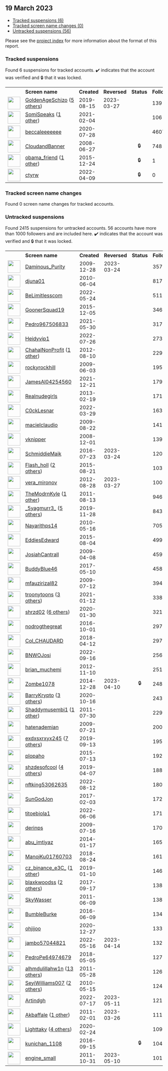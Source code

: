 ## 19 March 2023

* [Tracked suspensions (6)](#tracked-suspensions)
* [Tracked screen name changes (0)](#tracked-screen-name-changes)
* [Untracked suspensions (56)](#untracked-suspensions)

Please see the [project index](https://github.com/travisbrown/twitter-watch) for more information about the format of this report.

### Tracked suspensions

Found 6 suspensions for tracked accounts.
  ✔️ indicates that the account was verified and 🔒 that it was locked.

<table>
    <tr>
        <th></th>
        <th align="left">Screen name</th>
        <th align="left">Created</th>
        <th align="left">Reversed</th>
        <th align="left">Status</th>
        <th align="left">Followers</th>
        <th align="left">Ranking</th></tr>
    </tr>
        <tr>
            <td><a href="https://twitter.com/intent/user?user_id=1161814114538270721">
                <img src="https://pbs.twimg.com/profile_images/1590828441959632897/ui5ZQW2J_normal.jpg" width="40px" height="40px" align="center"/></a>
            </td>
            <td>
                <a href="https://twitter.com/GoldenAgeSchizo">GoldenAgeSchizo</a>&nbsp;(<a href="https://api.memory.lol/v1/tw/id/1161814114538270721">5 others</a>)&nbsp;</td>
            <td>2019-08-15</td>
            <td>2023-03-27</td>
            <td align="center"></td>
            <td>139</td>
            <td>3206</td>
        </tr>
        <tr>
            <td><a href="https://twitter.com/intent/user?user_id=1357144018891776000">
                <img src="https://pbs.twimg.com/profile_images/1585548400124125184/WF_l5Nq__normal.jpg" width="40px" height="40px" align="center"/></a>
            </td>
            <td>
                <a href="https://twitter.com/SomiSpeaks">SomiSpeaks</a>&nbsp;(<a href="https://api.memory.lol/v1/tw/id/1357144018891776000">1 other</a>)&nbsp;</td>
            <td>2021-02-04</td>
            <td></td>
            <td align="center"></td>
            <td>106</td>
            <td>56867</td>
        </tr>
        <tr>
            <td><a href="https://twitter.com/intent/user?user_id=1288109617256439809">
                <img src="https://pbs.twimg.com/profile_images/1593290678548807680/vdn2N7GY_normal.jpg" width="40px" height="40px" align="center"/></a>
            </td>
            <td>
                <a href="https://twitter.com/beccaleeeeeee">beccaleeeeeee</a></td>
            <td>2020-07-28</td>
            <td></td>
            <td align="center"></td>
            <td>4607</td>
            <td>66391</td>
        </tr>
        <tr>
            <td><a href="https://twitter.com/intent/user?user_id=15257889">
                <img src="https://pbs.twimg.com/profile_images/378800000297794598/6f6ed99fcb75421bfc031991b9c8e8f9_normal.jpeg" width="40px" height="40px" align="center"/></a>
            </td>
            <td>
                <a href="https://twitter.com/CloudandBanner">CloudandBanner</a></td>
            <td>2008-06-27</td>
            <td></td>
            <td align="center">🔒</td>
            <td>748</td>
            <td>72340</td>
        </tr>
        <tr>
            <td><a href="https://twitter.com/intent/user?user_id=4590301593">
                <img src="https://pbs.twimg.com/profile_images/1083501995011592196/dwUyvOLN_normal.jpg" width="40px" height="40px" align="center"/></a>
            </td>
            <td>
                <a href="https://twitter.com/obama_friend">obama_friend</a>&nbsp;(<a href="https://api.memory.lol/v1/tw/id/4590301593">1 other</a>)&nbsp;</td>
            <td>2015-12-24</td>
            <td></td>
            <td align="center">🔒</td>
            <td>1</td>
            <td>87355</td>
        </tr>
        <tr>
            <td><a href="https://twitter.com/intent/user?user_id=1512765997341876230">
                <img src="https://pbs.twimg.com/profile_images/1512771021736194060/P479acnN_normal.jpg" width="40px" height="40px" align="center"/></a>
            </td>
            <td>
                <a href="https://twitter.com/ctyrw">ctyrw</a></td>
            <td>2022-04-09</td>
            <td></td>
            <td align="center">🔒</td>
            <td>0</td>
            <td>96014</td>
        </tr></table>

### Tracked screen name changes

Found 0 screen name changes for tracked accounts.

### Untracked suspensions

Found 2415 suspensions for untracked accounts.
56 accounts have more than 1000 followers and are included here.
  ✔️ indicates that the account was verified and 🔒 that it was locked.

<table>
    <tr>
        <th></th>
        <th align="left">Screen name</th>
        <th align="left">Created</th>
        <th align="left">Reversed</th>
        <th align="left">Status</th>
        <th align="left">Followers</th>
    </tr>
        <tr>
            <td><a href="https://twitter.com/intent/user?user_id=99943864">
                <img src="https://pbs.twimg.com/profile_images/1407151262269906947/bGdU6dm1_normal.jpg" width="40px" height="40px" align="center"/></a>
            </td>
            <td>
                <a href="https://twitter.com/Daminous_Purity">Daminous_Purity</a></td>
            <td>2009-12-28</td>
            <td>2023-03-24</td>
            <td align="center"></td>
            <td>357804</td>
        </tr>
        <tr>
            <td><a href="https://twitter.com/intent/user?user_id=151807455">
                <img src="https://pbs.twimg.com/profile_images/959625463051141121/TqD-WL7e_normal.jpg" width="40px" height="40px" align="center"/></a>
            </td>
            <td>
                <a href="https://twitter.com/djuna01">djuna01</a></td>
            <td>2010-06-04</td>
            <td></td>
            <td align="center"></td>
            <td>81766</td>
        </tr>
        <tr>
            <td><a href="https://twitter.com/intent/user?user_id=1529091987030568960">
                <img src="https://pbs.twimg.com/profile_images/1529388801243508736/BSis6dFW_normal.jpg" width="40px" height="40px" align="center"/></a>
            </td>
            <td>
                <a href="https://twitter.com/BeLimitlesscom">BeLimitlesscom</a></td>
            <td>2022-05-24</td>
            <td></td>
            <td align="center"></td>
            <td>51191</td>
        </tr>
        <tr>
            <td><a href="https://twitter.com/intent/user?user_id=4468761672">
                <img src="https://pbs.twimg.com/profile_images/1514346063636877317/5pnKUwch_normal.jpg" width="40px" height="40px" align="center"/></a>
            </td>
            <td>
                <a href="https://twitter.com/GoonerSquad19">GoonerSquad19</a></td>
            <td>2015-12-05</td>
            <td></td>
            <td align="center"></td>
            <td>34679</td>
        </tr>
        <tr>
            <td><a href="https://twitter.com/intent/user?user_id=1398823520575107079">
                <img src="https://pbs.twimg.com/profile_images/1481658443383459842/39JCk9kB_normal.jpg" width="40px" height="40px" align="center"/></a>
            </td>
            <td>
                <a href="https://twitter.com/Pedro967506833">Pedro967506833</a></td>
            <td>2021-05-30</td>
            <td></td>
            <td align="center"></td>
            <td>31783</td>
        </tr>
        <tr>
            <td><a href="https://twitter.com/intent/user?user_id=1552025260534505473">
                <img src="https://pbs.twimg.com/profile_images/1552027383162609669/CXRc_Pn1_normal.jpg" width="40px" height="40px" align="center"/></a>
            </td>
            <td>
                <a href="https://twitter.com/Heidyvip1">Heidyvip1</a></td>
            <td>2022-07-26</td>
            <td></td>
            <td align="center"></td>
            <td>27308</td>
        </tr>
        <tr>
            <td><a href="https://twitter.com/intent/user?user_id=749773958">
                <img src="https://pbs.twimg.com/profile_images/1578279285600632832/6L7XjBEv_normal.jpg" width="40px" height="40px" align="center"/></a>
            </td>
            <td>
                <a href="https://twitter.com/ChahalNonProfit">ChahalNonProfit</a>&nbsp;(<a href="https://api.memory.lol/v1/tw/id/749773958">1 other</a>)&nbsp;</td>
            <td>2012-08-10</td>
            <td></td>
            <td align="center"></td>
            <td>22928</td>
        </tr>
        <tr>
            <td><a href="https://twitter.com/intent/user?user_id=44444340">
                <img src="https://pbs.twimg.com/profile_images/1317260239922548736/1f_oSs34_normal.jpg" width="40px" height="40px" align="center"/></a>
            </td>
            <td>
                <a href="https://twitter.com/rockyrockhill">rockyrockhill</a></td>
            <td>2009-06-03</td>
            <td></td>
            <td align="center"></td>
            <td>19553</td>
        </tr>
        <tr>
            <td><a href="https://twitter.com/intent/user?user_id=1473283689345957899">
                <img src="https://pbs.twimg.com/profile_images/1522368330308493313/iv2G23JV_normal.jpg" width="40px" height="40px" align="center"/></a>
            </td>
            <td>
                <a href="https://twitter.com/JamesAl04254560">JamesAl04254560</a></td>
            <td>2021-12-21</td>
            <td></td>
            <td align="center"></td>
            <td>17959</td>
        </tr>
        <tr>
            <td><a href="https://twitter.com/intent/user?user_id=1198577810">
                <img src="https://pbs.twimg.com/profile_images/3495822977/26abfa83fe844d7d41dafc506910a8a0_normal.jpeg" width="40px" height="40px" align="center"/></a>
            </td>
            <td>
                <a href="https://twitter.com/Realnudegirls">Realnudegirls</a></td>
            <td>2013-02-19</td>
            <td></td>
            <td align="center"></td>
            <td>17186</td>
        </tr>
        <tr>
            <td><a href="https://twitter.com/intent/user?user_id=1508791089876152331">
                <img src="https://pbs.twimg.com/profile_images/1572993388663775232/SuW2YAYf_normal.jpg" width="40px" height="40px" align="center"/></a>
            </td>
            <td>
                <a href="https://twitter.com/C0ckLesnar">C0ckLesnar</a></td>
            <td>2022-03-29</td>
            <td></td>
            <td align="center"></td>
            <td>16378</td>
        </tr>
        <tr>
            <td><a href="https://twitter.com/intent/user?user_id=67867633">
                <img src="https://pbs.twimg.com/profile_images/3080450629/b9cb64e2c7e8783e0257c1c7ae7f63ca_normal.jpeg" width="40px" height="40px" align="center"/></a>
            </td>
            <td>
                <a href="https://twitter.com/macielclaudio">macielclaudio</a></td>
            <td>2009-08-22</td>
            <td></td>
            <td align="center"></td>
            <td>14104</td>
        </tr>
        <tr>
            <td><a href="https://twitter.com/intent/user?user_id=17780312">
                <img src="https://pbs.twimg.com/profile_images/540895683608195072/eCQlMQl5_normal.jpeg" width="40px" height="40px" align="center"/></a>
            </td>
            <td>
                <a href="https://twitter.com/vknipper">vknipper</a></td>
            <td>2008-12-01</td>
            <td></td>
            <td align="center"></td>
            <td>13949</td>
        </tr>
        <tr>
            <td><a href="https://twitter.com/intent/user?user_id=756859273435635712">
                <img src="https://pbs.twimg.com/profile_images/1564186754705489923/btmBSEi7_normal.jpg" width="40px" height="40px" align="center"/></a>
            </td>
            <td>
                <a href="https://twitter.com/SchmiddieMaik">SchmiddieMaik</a></td>
            <td>2016-07-23</td>
            <td>2023-03-24</td>
            <td align="center"></td>
            <td>12049</td>
        </tr>
        <tr>
            <td><a href="https://twitter.com/intent/user?user_id=3434308761">
                <img src="https://pbs.twimg.com/profile_images/1584084957521186817/zot3mVd6_normal.jpg" width="40px" height="40px" align="center"/></a>
            </td>
            <td>
                <a href="https://twitter.com/Flash_holl">Flash_holl</a>&nbsp;(<a href="https://api.memory.lol/v1/tw/id/3434308761">2 others</a>)&nbsp;</td>
            <td>2015-08-21</td>
            <td></td>
            <td align="center"></td>
            <td>10306</td>
        </tr>
        <tr>
            <td><a href="https://twitter.com/intent/user?user_id=787727156">
                <img src="https://pbs.twimg.com/profile_images/814583441651953664/Cb8IRb8R_normal.jpg" width="40px" height="40px" align="center"/></a>
            </td>
            <td>
                <a href="https://twitter.com/vera_mironov">vera_mironov</a></td>
            <td>2012-08-28</td>
            <td>2023-03-27</td>
            <td align="center"></td>
            <td>10074</td>
        </tr>
        <tr>
            <td><a href="https://twitter.com/intent/user?user_id=354135418">
                <img src="https://pbs.twimg.com/profile_images/1030625720983343104/_1gfkAGx_normal.jpg" width="40px" height="40px" align="center"/></a>
            </td>
            <td>
                <a href="https://twitter.com/TheModrnKyle">TheModrnKyle</a>&nbsp;(<a href="https://api.memory.lol/v1/tw/id/354135418">1 other</a>)&nbsp;</td>
            <td>2011-08-13</td>
            <td></td>
            <td align="center"></td>
            <td>9465</td>
        </tr>
        <tr>
            <td><a href="https://twitter.com/intent/user?user_id=1200107004469170177">
                <img src="https://pbs.twimg.com/profile_images/1387580507278413825/obJASHrA_normal.jpg" width="40px" height="40px" align="center"/></a>
            </td>
            <td>
                <a href="https://twitter.com/_5yagmurr3_">_5yagmurr3_</a>&nbsp;(<a href="https://api.memory.lol/v1/tw/id/1200107004469170177">5 others</a>)&nbsp;</td>
            <td>2019-11-28</td>
            <td></td>
            <td align="center"></td>
            <td>8438</td>
        </tr>
        <tr>
            <td><a href="https://twitter.com/intent/user?user_id=144328174">
                <img src="https://pbs.twimg.com/profile_images/3622250451/7f5111d3946edf3d13e0e307bdedd64d_normal.jpeg" width="40px" height="40px" align="center"/></a>
            </td>
            <td>
                <a href="https://twitter.com/Nayarithps14">Nayarithps14</a></td>
            <td>2010-05-16</td>
            <td></td>
            <td align="center"></td>
            <td>7055</td>
        </tr>
        <tr>
            <td><a href="https://twitter.com/intent/user?user_id=3402434735">
                <img src="https://pbs.twimg.com/profile_images/1471483884143628292/p5NGpBuW_normal.jpg" width="40px" height="40px" align="center"/></a>
            </td>
            <td>
                <a href="https://twitter.com/EddiesEdward">EddiesEdward</a></td>
            <td>2015-08-04</td>
            <td></td>
            <td align="center"></td>
            <td>4994</td>
        </tr>
        <tr>
            <td><a href="https://twitter.com/intent/user?user_id=29634049">
                <img src="https://pbs.twimg.com/profile_images/1009535741377110017/TjbUK8Rk_normal.jpg" width="40px" height="40px" align="center"/></a>
            </td>
            <td>
                <a href="https://twitter.com/JosiahCantrall">JosiahCantrall</a></td>
            <td>2009-04-08</td>
            <td></td>
            <td align="center"></td>
            <td>4594</td>
        </tr>
        <tr>
            <td><a href="https://twitter.com/intent/user?user_id=862146909636624384">
                <img src="https://pbs.twimg.com/profile_images/1580768890837139456/YkYdOIxh_normal.jpg" width="40px" height="40px" align="center"/></a>
            </td>
            <td>
                <a href="https://twitter.com/BuddyBlue46">BuddyBlue46</a></td>
            <td>2017-05-10</td>
            <td></td>
            <td align="center"></td>
            <td>4585</td>
        </tr>
        <tr>
            <td><a href="https://twitter.com/intent/user?user_id=56053686">
                <img src="https://pbs.twimg.com/profile_images/1568904571355037697/3ZUx2aFE_normal.jpg" width="40px" height="40px" align="center"/></a>
            </td>
            <td>
                <a href="https://twitter.com/mfauzirizal82">mfauzirizal82</a></td>
            <td>2009-07-12</td>
            <td></td>
            <td align="center"></td>
            <td>3949</td>
        </tr>
        <tr>
            <td><a href="https://twitter.com/intent/user?user_id=1348838207123648518">
                <img src="https://pbs.twimg.com/profile_images/1597455272510775296/hYl0Qath_normal.jpg" width="40px" height="40px" align="center"/></a>
            </td>
            <td>
                <a href="https://twitter.com/troonytoons">troonytoons</a>&nbsp;(<a href="https://api.memory.lol/v1/tw/id/1348838207123648518">3 others</a>)&nbsp;</td>
            <td>2021-01-12</td>
            <td></td>
            <td align="center"></td>
            <td>3389</td>
        </tr>
        <tr>
            <td><a href="https://twitter.com/intent/user?user_id=1222860465694367747">
                <img src="https://pbs.twimg.com/profile_images/1569736057947832320/6VTeSqM5_normal.jpg" width="40px" height="40px" align="center"/></a>
            </td>
            <td>
                <a href="https://twitter.com/shrzd02">shrzd02</a>&nbsp;(<a href="https://api.memory.lol/v1/tw/id/1222860465694367747">6 others</a>)&nbsp;</td>
            <td>2020-01-30</td>
            <td></td>
            <td align="center"></td>
            <td>3211</td>
        </tr>
        <tr>
            <td><a href="https://twitter.com/intent/user?user_id=782198827776413696">
                <img src="https://pbs.twimg.com/profile_images/1588506537139572737/AN9F0ixJ_normal.jpg" width="40px" height="40px" align="center"/></a>
            </td>
            <td>
                <a href="https://twitter.com/nodrogthegreat">nodrogthegreat</a></td>
            <td>2016-10-01</td>
            <td></td>
            <td align="center"></td>
            <td>2977</td>
        </tr>
        <tr>
            <td><a href="https://twitter.com/intent/user?user_id=984478932094345217">
                <img src="https://pbs.twimg.com/profile_images/1269540731221401600/2NQVTRJA_normal.jpg" width="40px" height="40px" align="center"/></a>
            </td>
            <td>
                <a href="https://twitter.com/Col_CHAUDARD">Col_CHAUDARD</a></td>
            <td>2018-04-12</td>
            <td></td>
            <td align="center"></td>
            <td>2975</td>
        </tr>
        <tr>
            <td><a href="https://twitter.com/intent/user?user_id=1570823214594662400">
                <img src="https://pbs.twimg.com/profile_images/1576615910474776576/_5E6rbbi_normal.jpg" width="40px" height="40px" align="center"/></a>
            </td>
            <td>
                <a href="https://twitter.com/BNWOJosi">BNWOJosi</a></td>
            <td>2022-09-16</td>
            <td></td>
            <td align="center"></td>
            <td>2560</td>
        </tr>
        <tr>
            <td><a href="https://twitter.com/intent/user?user_id=939647472">
                <img src="https://pbs.twimg.com/profile_images/1593116314071187456/TpKK-yDy_normal.jpg" width="40px" height="40px" align="center"/></a>
            </td>
            <td>
                <a href="https://twitter.com/brian_muchemi">brian_muchemi</a></td>
            <td>2012-11-10</td>
            <td></td>
            <td align="center"></td>
            <td>2512</td>
        </tr>
        <tr>
            <td><a href="https://twitter.com/intent/user?user_id=2945171645">
                <img src="https://pbs.twimg.com/profile_images/1592785952522792961/zle29M3v_normal.jpg" width="40px" height="40px" align="center"/></a>
            </td>
            <td>
                <a href="https://twitter.com/Zombe1078">Zombe1078</a></td>
            <td>2014-12-28</td>
            <td>2023-04-10</td>
            <td align="center">🔒</td>
            <td>2487</td>
        </tr>
        <tr>
            <td><a href="https://twitter.com/intent/user?user_id=1317083702032257030">
                <img src="https://pbs.twimg.com/profile_images/1598447243870277632/QMz_7eCt_normal.jpg" width="40px" height="40px" align="center"/></a>
            </td>
            <td>
                <a href="https://twitter.com/BarryKrypto">BarryKrypto</a>&nbsp;(<a href="https://api.memory.lol/v1/tw/id/1317083702032257030">3 others</a>)&nbsp;</td>
            <td>2020-10-16</td>
            <td></td>
            <td align="center"></td>
            <td>2433</td>
        </tr>
        <tr>
            <td><a href="https://twitter.com/intent/user?user_id=345280320">
                <img src="https://pbs.twimg.com/profile_images/1386688629263699971/Qf3GtFdp_normal.jpg" width="40px" height="40px" align="center"/></a>
            </td>
            <td>
                <a href="https://twitter.com/Shaddymusembi1">Shaddymusembi1</a>&nbsp;(<a href="https://api.memory.lol/v1/tw/id/345280320">1 other</a>)&nbsp;</td>
            <td>2011-07-30</td>
            <td></td>
            <td align="center"></td>
            <td>2297</td>
        </tr>
        <tr>
            <td><a href="https://twitter.com/intent/user?user_id=58707998">
                <img src="https://pbs.twimg.com/profile_images/1339346214123261952/f4cf4Z1z_normal.jpg" width="40px" height="40px" align="center"/></a>
            </td>
            <td>
                <a href="https://twitter.com/hatenademian">hatenademian</a></td>
            <td>2009-07-21</td>
            <td></td>
            <td align="center"></td>
            <td>2005</td>
        </tr>
        <tr>
            <td><a href="https://twitter.com/intent/user?user_id=1172487464398647296">
                <img src="https://pbs.twimg.com/profile_images/1473236294197149702/WZxlNmhX_normal.jpg" width="40px" height="40px" align="center"/></a>
            </td>
            <td>
                <a href="https://twitter.com/exdxsxrxyx245">exdxsxrxyx245</a>&nbsp;(<a href="https://api.memory.lol/v1/tw/id/1172487464398647296">7 others</a>)&nbsp;</td>
            <td>2019-09-13</td>
            <td></td>
            <td align="center"></td>
            <td>1959</td>
        </tr>
        <tr>
            <td><a href="https://twitter.com/intent/user?user_id=3278692518">
                <img src="https://pbs.twimg.com/profile_images/620644680301019136/0rmA_URE_normal.png" width="40px" height="40px" align="center"/></a>
            </td>
            <td>
                <a href="https://twitter.com/plopaho">plopaho</a></td>
            <td>2015-07-13</td>
            <td></td>
            <td align="center"></td>
            <td>1927</td>
        </tr>
        <tr>
            <td><a href="https://twitter.com/intent/user?user_id=1115013772077346816">
                <img src="https://pbs.twimg.com/profile_images/1594780381080948737/FUZMfdQM_normal.jpg" width="40px" height="40px" align="center"/></a>
            </td>
            <td>
                <a href="https://twitter.com/shzdesofcool">shzdesofcool</a>&nbsp;(<a href="https://api.memory.lol/v1/tw/id/1115013772077346816">4 others</a>)&nbsp;</td>
            <td>2019-04-07</td>
            <td></td>
            <td align="center"></td>
            <td>1883</td>
        </tr>
        <tr>
            <td><a href="https://twitter.com/intent/user?user_id=1558098768737710082">
                <img src="https://pbs.twimg.com/profile_images/1559484243390210054/5yvJBOQJ_normal.jpg" width="40px" height="40px" align="center"/></a>
            </td>
            <td>
                <a href="https://twitter.com/nftking53062635">nftking53062635</a></td>
            <td>2022-08-12</td>
            <td></td>
            <td align="center"></td>
            <td>1805</td>
        </tr>
        <tr>
            <td><a href="https://twitter.com/intent/user?user_id=827518133237927936">
                <img src="https://pbs.twimg.com/profile_images/1404624987219283973/LAGqa5NP_normal.jpg" width="40px" height="40px" align="center"/></a>
            </td>
            <td>
                <a href="https://twitter.com/SunGodJon">SunGodJon</a></td>
            <td>2017-02-03</td>
            <td></td>
            <td align="center"></td>
            <td>1729</td>
        </tr>
        <tr>
            <td><a href="https://twitter.com/intent/user?user_id=1533810382220967943">
                <img src="https://pbs.twimg.com/profile_images/1591682448911474688/xm_djJZr_normal.jpg" width="40px" height="40px" align="center"/></a>
            </td>
            <td>
                <a href="https://twitter.com/titoebiola1">titoebiola1</a></td>
            <td>2022-06-06</td>
            <td></td>
            <td align="center"></td>
            <td>1717</td>
        </tr>
        <tr>
            <td><a href="https://twitter.com/intent/user?user_id=57334657">
                <img src="https://pbs.twimg.com/profile_images/1587776866831564801/UCCp4976_normal.jpg" width="40px" height="40px" align="center"/></a>
            </td>
            <td>
                <a href="https://twitter.com/derinps">derinps</a></td>
            <td>2009-07-16</td>
            <td></td>
            <td align="center"></td>
            <td>1707</td>
        </tr>
        <tr>
            <td><a href="https://twitter.com/intent/user?user_id=2288709747">
                <img src="https://pbs.twimg.com/profile_images/1536314849029914624/whH396IC_normal.jpg" width="40px" height="40px" align="center"/></a>
            </td>
            <td>
                <a href="https://twitter.com/abu_imtiyaz">abu_imtiyaz</a></td>
            <td>2014-01-17</td>
            <td></td>
            <td align="center"></td>
            <td>1658</td>
        </tr>
        <tr>
            <td><a href="https://twitter.com/intent/user?user_id=1033014413983461376">
                <img src="https://pbs.twimg.com/profile_images/1553646115047649284/II9cXf1s_normal.jpg" width="40px" height="40px" align="center"/></a>
            </td>
            <td>
                <a href="https://twitter.com/ManojKu01760703">ManojKu01760703</a></td>
            <td>2018-08-24</td>
            <td></td>
            <td align="center"></td>
            <td>1614</td>
        </tr>
        <tr>
            <td><a href="https://twitter.com/intent/user?user_id=1083308250035118081">
                <img src="https://pbs.twimg.com/profile_images/1570111625562046479/PCuuJd3m_normal.jpg" width="40px" height="40px" align="center"/></a>
            </td>
            <td>
                <a href="https://twitter.com/cz_binance_e3C_">cz_binance_e3C_</a>&nbsp;(<a href="https://api.memory.lol/v1/tw/id/1083308250035118081">1 other</a>)&nbsp;</td>
            <td>2019-01-10</td>
            <td></td>
            <td align="center"></td>
            <td>1460</td>
        </tr>
        <tr>
            <td><a href="https://twitter.com/intent/user?user_id=909239711193030656">
                <img src="https://pbs.twimg.com/profile_images/1578217038333546496/EP-e9ybz_normal.jpg" width="40px" height="40px" align="center"/></a>
            </td>
            <td>
                <a href="https://twitter.com/blaxkwoodss">blaxkwoodss</a>&nbsp;(<a href="https://api.memory.lol/v1/tw/id/909239711193030656">2 others</a>)&nbsp;</td>
            <td>2017-09-17</td>
            <td></td>
            <td align="center"></td>
            <td>1386</td>
        </tr>
        <tr>
            <td><a href="https://twitter.com/intent/user?user_id=313985222">
                <img src="https://pbs.twimg.com/profile_images/1398054312627118080/Rz2NYI3P_normal.jpg" width="40px" height="40px" align="center"/></a>
            </td>
            <td>
                <a href="https://twitter.com/SkyWasser">SkyWasser</a></td>
            <td>2011-06-09</td>
            <td></td>
            <td align="center"></td>
            <td>1383</td>
        </tr>
        <tr>
            <td><a href="https://twitter.com/intent/user?user_id=740738410156072960">
                <img src="https://pbs.twimg.com/profile_images/1569901390914326528/RW1D3RbA_normal.jpg" width="40px" height="40px" align="center"/></a>
            </td>
            <td>
                <a href="https://twitter.com/BumbleBurke">BumbleBurke</a></td>
            <td>2016-06-09</td>
            <td></td>
            <td align="center"></td>
            <td>1343</td>
        </tr>
        <tr>
            <td><a href="https://twitter.com/intent/user?user_id=1343030383281991681">
                <img src="https://pbs.twimg.com/profile_images/1582797521763860481/nBt_n91G_normal.jpg" width="40px" height="40px" align="center"/></a>
            </td>
            <td>
                <a href="https://twitter.com/ohjijoo">ohjijoo</a></td>
            <td>2020-12-27</td>
            <td></td>
            <td align="center"></td>
            <td>1333</td>
        </tr>
        <tr>
            <td><a href="https://twitter.com/intent/user?user_id=1526193531253141506">
                <img src="https://pbs.twimg.com/profile_images/1593968589366857729/6hxEUhSz_normal.jpg" width="40px" height="40px" align="center"/></a>
            </td>
            <td>
                <a href="https://twitter.com/jambo57044821">jambo57044821</a></td>
            <td>2022-05-16</td>
            <td>2023-04-14</td>
            <td align="center"></td>
            <td>1329</td>
        </tr>
        <tr>
            <td><a href="https://twitter.com/intent/user?user_id=992575920513970176">
                <img src="https://pbs.twimg.com/profile_images/1286466390602457089/Sk5KmyIu_normal.jpg" width="40px" height="40px" align="center"/></a>
            </td>
            <td>
                <a href="https://twitter.com/PedroPe64974679">PedroPe64974679</a></td>
            <td>2018-05-05</td>
            <td></td>
            <td align="center"></td>
            <td>1278</td>
        </tr>
        <tr>
            <td><a href="https://twitter.com/intent/user?user_id=306660925">
                <img src="https://pbs.twimg.com/profile_images/1589785130117521408/gp6q8b2q_normal.jpg" width="40px" height="40px" align="center"/></a>
            </td>
            <td>
                <a href="https://twitter.com/alhmdulillahw1n">alhmdulillahw1n</a>&nbsp;(<a href="https://api.memory.lol/v1/tw/id/306660925">13 others</a>)&nbsp;</td>
            <td>2011-05-28</td>
            <td></td>
            <td align="center"></td>
            <td>1263</td>
        </tr>
        <tr>
            <td><a href="https://twitter.com/intent/user?user_id=144108822">
                <img src="https://pbs.twimg.com/profile_images/1560493152028528642/6xGtKy_C_normal.jpg" width="40px" height="40px" align="center"/></a>
            </td>
            <td>
                <a href="https://twitter.com/SeyiWilliams007">SeyiWilliams007</a>&nbsp;(<a href="https://api.memory.lol/v1/tw/id/144108822">2 others</a>)&nbsp;</td>
            <td>2010-05-15</td>
            <td></td>
            <td align="center"></td>
            <td>1242</td>
        </tr>
        <tr>
            <td><a href="https://twitter.com/intent/user?user_id=1548646290174709761">
                <img src="https://pbs.twimg.com/profile_images/1548646455774167042/-j_AjXrm_normal.jpg" width="40px" height="40px" align="center"/></a>
            </td>
            <td>
                <a href="https://twitter.com/Artindgh">Artindgh</a></td>
            <td>2022-07-17</td>
            <td>2023-05-11</td>
            <td align="center"></td>
            <td>1214</td>
        </tr>
        <tr>
            <td><a href="https://twitter.com/intent/user?user_id=246018602">
                <img src="https://pbs.twimg.com/profile_images/1216521620707143680/AdX6xfrM_normal.jpg" width="40px" height="40px" align="center"/></a>
            </td>
            <td>
                <a href="https://twitter.com/Akbaffale">Akbaffale</a>&nbsp;(<a href="https://api.memory.lol/v1/tw/id/246018602">1 other</a>)&nbsp;</td>
            <td>2011-02-01</td>
            <td>2023-03-26</td>
            <td align="center"></td>
            <td>1115</td>
        </tr>
        <tr>
            <td><a href="https://twitter.com/intent/user?user_id=1231900521012686848">
                <img src="https://pbs.twimg.com/profile_images/1595848648427859969/Qftb04vk_normal.jpg" width="40px" height="40px" align="center"/></a>
            </td>
            <td>
                <a href="https://twitter.com/Lighttaky">Lighttaky</a>&nbsp;(<a href="https://api.memory.lol/v1/tw/id/1231900521012686848">4 others</a>)&nbsp;</td>
            <td>2020-02-24</td>
            <td></td>
            <td align="center"></td>
            <td>1094</td>
        </tr>
        <tr>
            <td><a href="https://twitter.com/intent/user?user_id=776418219867332608">
                <img src="https://pbs.twimg.com/profile_images/824190641160724483/18niv_Ym_normal.jpg" width="40px" height="40px" align="center"/></a>
            </td>
            <td>
                <a href="https://twitter.com/kunichan_1108">kunichan_1108</a></td>
            <td>2016-09-15</td>
            <td></td>
            <td align="center">🔒</td>
            <td>1044</td>
        </tr>
        <tr>
            <td><a href="https://twitter.com/intent/user?user_id=401866057">
                <img src="https://pbs.twimg.com/profile_images/1171634650760044544/t82BZkiV_normal.jpg" width="40px" height="40px" align="center"/></a>
            </td>
            <td>
                <a href="https://twitter.com/engine_small">engine_small</a></td>
            <td>2011-10-31</td>
            <td>2023-05-10</td>
            <td align="center"></td>
            <td>1015</td>
        </tr></table>
